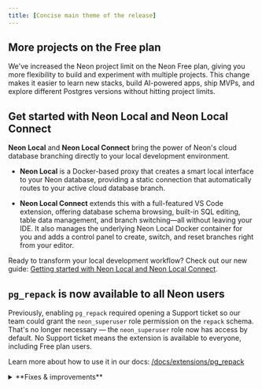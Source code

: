 ```yaml
---
title: [Concise main theme of the release]
---
```


## More projects on the Free plan

We've increased the Neon project limit on the Neon Free plan, giving you more flexibility to build and experiment with multiple projects. This change makes it easier to learn new stacks, build AI-powered apps, ship MVPs, and explore different Postgres versions without hitting project limits.

## Get started with Neon Local and Neon Local Connect

**Neon Local** and **Neon Local Connect** bring the power of Neon's cloud database branching directly to your local development environment.

- **Neon Local** is a Docker-based proxy that creates a smart local interface to your Neon database, providing a static connection that automatically routes to your active cloud database branch.

- **Neon Local Connect** extends this with a full-featured VS Code extension, offering database schema browsing, built-in SQL editing, table data management, and branch switching—all without leaving your IDE. It also manages the underlying Neon Local Docker container for you and adds a control panel to create, switch, and reset branches right from your editor.

Ready to transform your local development workflow? Check out our new guide: [Getting started with Neon Local and Neon Local Connect](https://neon.com/guides/neon-local).

## `pg_repack` is now available to all Neon users

Previously, enabling `pg_repack` required opening a Support ticket so our team could grant the `neon_superuser` role permission on the `repack` schema. That's no longer necessary — the `neon_superuser` role now has access by default. No Support ticket means the extension is available to everyone, including Free plan users.

Learn more about how to use it in our docs: [/docs/extensions/pg_repack](/docs/extensions/pg_repack)

<details>

<summary>**Fixes & improvements**</summary>

- [Short bullet describing a fix or improvement.]
- [Another short bullet, if applicable.]

</details>

